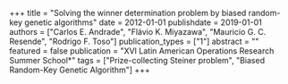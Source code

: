 +++
title = "Solving the winner determination problem by biased random-key genetic algorithms"
date = 2012-01-01
publishdate = 2019-01-01
authors = ["Carlos E. Andrade", "Flávio K. Miyazawa", "Mauricio G. C. Resende", "Rodrigo F. Toso"]
publication_types = ["1"]
abstract = ""
featured = false
publication = "XVI Latin American Operations Research Summer School*"
tags = ["Prize-collecting Steiner problem", "Biased Random-Key Genetic Algorithm"]
+++

